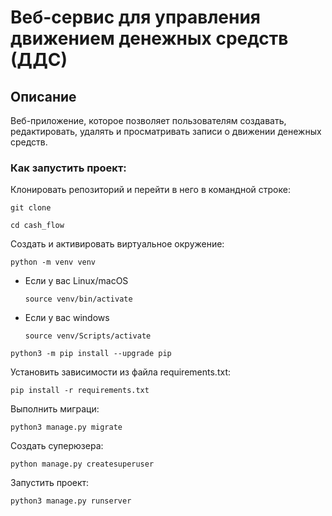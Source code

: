 # Веб-сервис для управления движением денежных средств (ДДС)

## Описание 
Веб-приложение, которое позволяет пользователям создавать, редактировать, удалять и просматривать записи о движении денежных средств.

### Как запустить проект:

Клонировать репозиторий и перейти в него в командной строке:
```
git clone
```
```
cd cash_flow
```

Создать и активировать виртуальное окружение:
```
python -m venv venv
```

* Если у вас Linux/macOS

    ```
    source venv/bin/activate
    ```

* Если у вас windows

    ```
    source venv/Scripts/activate
    ```

```
python3 -m pip install --upgrade pip
```

Установить зависимости из файла requirements.txt:
```
pip install -r requirements.txt
```

Выполнить миграци:
```
python3 manage.py migrate
```

Создать суперюзера:
```
python manage.py createsuperuser
```

Запустить проект:

```
python3 manage.py runserver
```